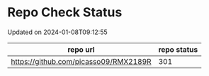 # Repo Check Status

Updated on 2024-01-08T09:12:55

| repo url | repo status |
| -------- | -------- | 
|  https://github.com/picasso09/RMX2189R |  301 |

